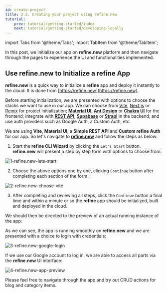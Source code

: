 ```yaml
---
id: create-project
title: 2.2. Creating your project using refine.new
tutorial:
    prev: tutorial/getting-started/index
    next: tutorial/getting-started/developing-locally
---
```


import Tabs from '@theme/Tabs';
import TabItem from '@theme/TabItem';

In this post, we initialize our app on **refine.new** platform and then navigate through the pages to experience the UI and functionalities implemented.

## Use refine.new to Initialize a refine App

**refine.new** is a quick way to initialize a **refine** app and deploy it instantly to the cloud. It is done from [https://refine.new](https://refine.new).

Before starting initialization, we are presented with options to choose the stacks we want to use in our app. We can choose from [Vite](https://vitejs.dev/guide/), [Next.js](https://nextjs.org) or [Remix](https://remix.run/docs/en/1.16.0/tutorials/blog) for project initialization; [**Material UI**](https://mui.com/material-ui/getting-started/overview/), [**Ant Design**](https://ant.design/components/overview) or [**Chakra UI**](https://chakra-ui.com) for the frontend; integrate with [**REST API**](https://github.com/refinedev/refine/tree/master/packages/simple-rest), [**Supabase**](https://supabase.com/docs/guides/getting-started) or [**Strapi**](https://docs.strapi.io/developer-docs/latest/getting-started/quick-start.html) in the backend; and use auth providers such as Google Auth, a Custom Auth, etc.

We are using **Vite**, **Material UI**, a **Simple REST API** and **Custom refine Auth** for our app. So let's navigate to [**refine.new**](https://refine.new) and follow the steps as below:

1. Start the **refine CLI Wizard**  by clicking the `Let's Start` button. **refine.new** will present a step by step form with options to choose from:

![1-refine.new-lets-start](https://imgbox.com/Xaj65c42)

2. Choose the above options one by one, clicking `Continue` button after completing each section of the form.

![2-refine.new-choose-vite](https://imgbox.com/sGQvR7pv)

3. After completing and reviewing all steps, click the `Continue` button a final time and within a minute or so the **refine** app should be initialized, built and deployed in the cloud.

We should then be directed to the preview of an actual running instance of the app:

As we can see, the app is running smoothly on **refine.new** and we are presented with a choice to login with credentials:

![3-refine.new-google-login](https://imgbox.com/NT4LPgeG)

If we use our Google account to log in, we are able to access all parts via the **refine.new** UI interface:

![4-refine.new-app-preview](https://imgbox.com/oBF0yGk4)

Please feel free to navigate through the app and try out CRUD actions for blog and category items.

